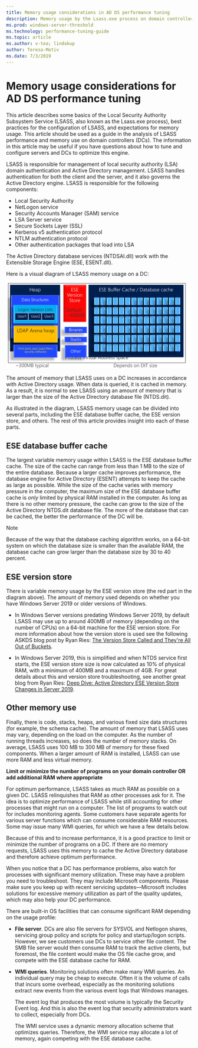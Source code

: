 ```yaml
---
title: Memory usage considerations in AD DS performance tuning
description: Memory usage by the Lsass.exe process on domain controllers that are running Windows Server 2012 R2, 2016 and 2019.
ms.prod: windows-server-threshold
ms.technology: performance-tuning-guide
ms.topic: article
ms.author: v-tea; lindakup
author: Teresa-Motiv
ms.date: 7/3/2019
---
```


# Memory usage considerations for AD DS performance tuning

This article describes some basics of the Local Security Authority Subsystem Service (LSASS, also known as the Lsass.exe process), best practices for the configuration of LSASS, and expectations for memory usage. This article should be used as a guide in the analysis of LSASS performance and memory use on domain controllers (DCs). The information in this article may be useful if you have questions about how to tune and configure servers and DCs to optimize this engine.  

LSASS is responsible for management of local security authority (LSA) domain authentication and Active Directory management. LSASS handles authentication for both the client and the server, and it also governs the Active Directory engine. LSASS is responsible for the following components:  

- Local Security Authority
- NetLogon service
- Security Accounts Manager (SAM) service
- LSA Server service
- Secure Sockets Layer (SSL)
- Kerberos v5 authentication protocol
- NTLM authentication protocol
- Other authentication packages that load into LSA

The Active Directory database services (NTDSAI.dll) work with the Extensible Storage Engine (ESE, ESENT.dll).

Here is a visual diagram of LSASS memory usage on a DC:

![Diagram of the components that use LSASS memory](media/domain-controller-lsass-memory-usage.png)  

The amount of memory that LSASS uses on a DC increases in accordance with Active Directory usage. When data is queried, it is cached in memory. As a result, it is normal to see LSASS using an amount of memory that is larger than the size of the Active Directory database file (NTDS.dit).

As illustrated in the diagram, LSASS memory usage can be divided into several parts, including the ESE database buffer cache, the ESE version store, and others. The rest of this article provides insight into each of these parts.

## ESE database buffer cache  
The largest variable memory usage within LSASS is the ESE database buffer cache. The size of the cache can range from less than 1 MB to the size of the entire database. Because a larger cache improves performance, the database engine for Active Directory (ESENT) attempts to keep the cache as large as possible. While the size of the cache varies with memory pressure in the computer, the maximum size of the ESE database buffer cache is *only* limited by physical RAM installed in the computer. As long as there is no other memory pressure, the cache can grow to the size of the Active Directory NTDS.dit database file. The more of the database that can be cached, the better the performance of the DC will be.  
  
> [!NOTE]
> Because of the way that the database caching algorithm works, on a 64-bit system on which the database size is smaller than the available RAM, the database cache can grow larger than the database size by 30 to 40 percent.

## ESE version store

There is variable memory usage by the ESE version store (the red part in the diagram above). The amount of memory used depends on whether you have Windows Server 2019 or older versions of Windows.

- In Windows Server versions predating Windows Server 2019, by default LSASS may use up to around 400MB of memory (depending on the number of CPUs) on a 64-bit machine for the ESE version store. For more information about how the version store is used see the following ASKDS blog post by Ryan Ries: [The Version Store Called and They're All Out of Buckets](https://techcommunity.microsoft.com/t5/Ask-the-Directory-Services-Team/The-Version-Store-Called-and-They-8217-re-All-Out-of-Buckets/ba-p/400415).

- In Windows Server 2019, this is simplified and when NTDS service first starts, the ESE version store size is now calculated as 10% of physical RAM, with a minimum of 400MB and a maximum of 4GB. For great details about this and version store troubleshooting, see another great blog from Ryan Ries: [Deep Dive: Active Directory ESE Version Store Changes in Server 2019](https://techcommunity.microsoft.com/t5/Ask-the-Directory-Services-Team/Deep-Dive-Active-Directory-ESE-Version-Store-Changes-in-Server/ba-p/400510).

## Other memory use

Finally, there is code, stacks, heaps, and various fixed size data structures (for example, the schema cache). The amount of memory that LSASS uses may vary, depending on the load on the computer. As the number of running threads increases, so does the number of memory stacks. On average, LSASS  uses 100 MB to 300 MB of memory for these fixed components. When a larger amount of RAM is installed, LSASS can use more RAM and less virtual memory.

**Limit or minimize the number of programs on your domain controller OR add additional RAM where appropriate**

For optimum performance, LSASS takes as much RAM as possible on a given DC. LSASS relinquishes that RAM as other processes ask for it. The idea is to optimize performance of LSASS while still accounting for other processes that might run on a computer. The list of programs to watch out for includes monitoring agents. Some customers have separate agents for various server functions which can consume considerable RAM resources. Some may issue many WMI queries, for which we have a few details below.

Because of this and to increase performance, it is a good practice to limit or minimize the number of programs on a DC. If there are no memory requests, LSASS uses this memory to cache the Active Directory database and therefore achieve optimum performance.

When you notice that a DC has performance problems, also watch for processes with significant memory utilization. These may have a problem you need to troubleshoot. They may include Microsoft components. Please make sure you keep up with recent servicing updates&mdash;Microsoft includes solutions for excessive memory utilization as part of the quality updates, which may also help your DC performance.

There are built-in OS facilities that can consume significant RAM depending on the usage profile:

- **File server**. DCs are also file servers for SYSVOL and Netlogon shares, servicing group policy and scripts for policy and startup/logon scripts.
  However, we see customers use DCs to service other file content. The SMB file server would then consume RAM to track the active clients, but foremost, the file content would make the OS file cache grow, and compete with the ESE database cache for RAM.  

- **WMI queries**. Monitoring solutions often make many WMI queries. An individual query may be cheap to execute. Often it is the volume of calls that incurs some overhead, especially as the monitoring solutions extract new events from the various event logs that Windows manages.  

  The event log that produces the most volume is typically the Security Event log. And this is also the event log that security administrators want to collect, especially from DCs.  

  The WMI service uses a dynamic memory allocation scheme that optimizes queries. Therefore, the WMI service may allocate a lot of memory, again competing with the ESE database cache.  
